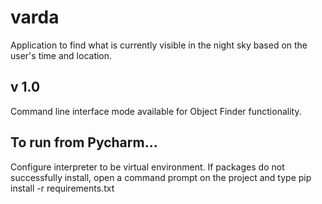 # varda
Application to find what is currently visible in the night sky based on the user's time and location.

## v 1.0
Command line interface  mode available for Object Finder functionality.

## To run from Pycharm...
Configure interpreter to be virtual environment. If packages do not successfully install, open a command prompt on the project and type pip install -r requirements.txt